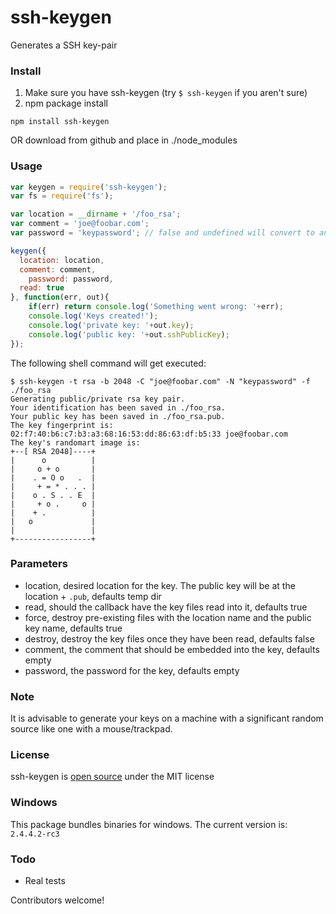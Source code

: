 ssh-keygen
==========

Generates a SSH key-pair

### Install
1. Make sure you have ssh-keygen (try `$ ssh-keygen` if you aren't sure)
2. npm package install

```
npm install ssh-keygen
```
OR download from github and place in ./node_modules

### Usage



```js
var keygen = require('ssh-keygen');
var fs = require('fs');

var location = __dirname + '/foo_rsa';
var comment = 'joe@foobar.com';
var password = 'keypassword'; // false and undefined will convert to an empty pw

keygen({
  location: location,
  comment: comment,
	password: password,
  read: true
}, function(err, out){
	if(err) return console.log('Something went wrong: '+err);
	console.log('Keys created!');
	console.log('private key: '+out.key);
	console.log('public key: '+out.sshPublicKey);
});

```

The following shell command will get executed:

```
$ ssh-keygen -t rsa -b 2048 -C "joe@foobar.com" -N "keypassword" -f ./foo_rsa
Generating public/private rsa key pair.
Your identification has been saved in ./foo_rsa.
Your public key has been saved in ./foo_rsa.pub.
The key fingerprint is:
02:f7:40:b6:c7:b3:a3:68:16:53:dd:86:63:df:b5:33 joe@foobar.com
The key's randomart image is:
+--[ RSA 2048]----+
|      o          |
|     o + o       |
|    . = O o   .  |
|     + = * . . . |
|    o . S . . E  |
|     + o .     o |
|    + .          |
|   o             |
|                 |
+-----------------+
```

### Parameters

* location, desired location for the key. The public key will be at the location + `.pub`, defaults temp dir
* read, should the callback have the key files read into it, defaults true
* force, destroy pre-existing files with the location name and the public key name, defaults true
* destroy, destroy the key files once they have been read, defaults false
* comment, the comment that should be embedded into the key, defaults empty
* password, the password for the key, defaults empty

### Note

It is advisable to generate your keys on a machine with a significant random source like one with a mouse/trackpad.

### License

ssh-keygen is [open source](https://github.com/ericvicenti/ssh-keygen/blob/master/LICENSE.md) under the MIT license

### Windows

This package bundles binaries for windows. The current version is: `2.4.4.2-rc3`

### Todo

* Real tests

Contributors welcome!
